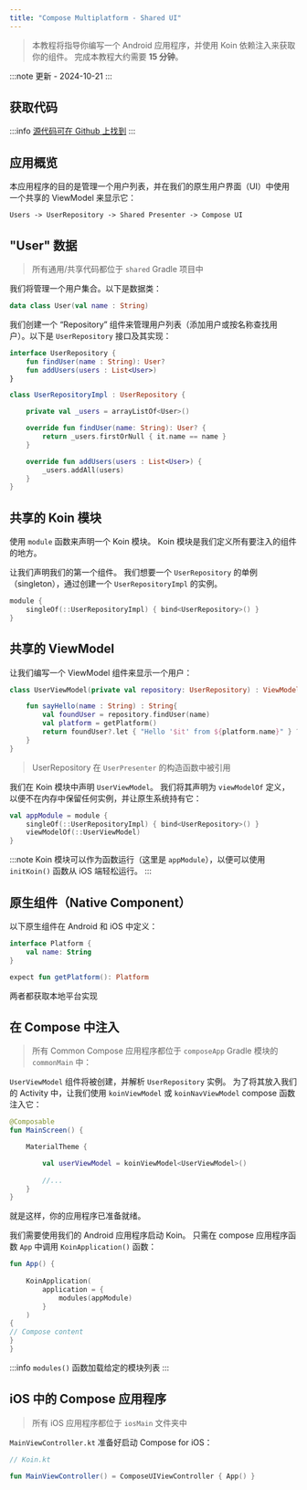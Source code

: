 ```yaml
---
title: "Compose Multiplatform - Shared UI"
---
```

> 本教程将指导你编写一个 Android 应用程序，并使用 Koin 依赖注入来获取你的组件。
> 完成本教程大约需要 __15 分钟__。

:::note
更新 - 2024-10-21
:::

## 获取代码

:::info
[源代码可在 Github 上找到](https://github.com/InsertKoinIO/koin-getting-started/tree/main/ComposeMultiplatform)
:::

## 应用概览

本应用程序的目的是管理一个用户列表，并在我们的原生用户界面（UI）中使用一个共享的 ViewModel 来显示它：

`Users -> UserRepository -> Shared Presenter -> Compose UI`

## "User" 数据

> 所有通用/共享代码都位于 `shared` Gradle 项目中

我们将管理一个用户集合。以下是数据类：

```kotlin
data class User(val name : String)
```

我们创建一个 “Repository” 组件来管理用户列表（添加用户或按名称查找用户）。以下是 `UserRepository` 接口及其实现：

```kotlin
interface UserRepository {
    fun findUser(name : String): User?
    fun addUsers(users : List<User>)
}

class UserRepositoryImpl : UserRepository {

    private val _users = arrayListOf<User>()

    override fun findUser(name: String): User? {
        return _users.firstOrNull { it.name == name }
    }

    override fun addUsers(users : List<User>) {
        _users.addAll(users)
    }
}
```

## 共享的 Koin 模块

使用 `module` 函数来声明一个 Koin 模块。 Koin 模块是我们定义所有要注入的组件的地方。

让我们声明我们的第一个组件。 我们想要一个 `UserRepository` 的单例（singleton），通过创建一个 `UserRepositoryImpl` 的实例。

```kotlin
module {
    singleOf(::UserRepositoryImpl) { bind<UserRepository>() }
}
```

## 共享的 ViewModel

让我们编写一个 ViewModel 组件来显示一个用户：

```kotlin
class UserViewModel(private val repository: UserRepository) : ViewModel() {

    fun sayHello(name : String) : String{
        val foundUser = repository.findUser(name)
        val platform = getPlatform()
        return foundUser?.let { "Hello '$it' from ${platform.name}" } ?: "User '$name' not found!"
    }
}
```

> UserRepository 在 `UserPresenter` 的构造函数中被引用

我们在 Koin 模块中声明 `UserViewModel`。 我们将其声明为 `viewModelOf` 定义，以便不在内存中保留任何实例，并让原生系统持有它：

```kotlin
val appModule = module {
    singleOf(::UserRepositoryImpl) { bind<UserRepository>() }
    viewModelOf(::UserViewModel)
}
```

:::note
Koin 模块可以作为函数运行（这里是 `appModule`），以便可以使用 `initKoin()` 函数从 iOS 端轻松运行。
:::

## 原生组件（Native Component）

以下原生组件在 Android 和 iOS 中定义：

```kotlin
interface Platform {
    val name: String
}

expect fun getPlatform(): Platform
```

两者都获取本地平台实现

## 在 Compose 中注入

> 所有 Common Compose 应用程序都位于 `composeApp` Gradle 模块的 `commonMain` 中：

`UserViewModel` 组件将被创建，并解析 `UserRepository` 实例。 为了将其放入我们的 Activity 中，让我们使用 `koinViewModel` 或 `koinNavViewModel` compose 函数注入它：

```kotlin
@Composable
fun MainScreen() {

    MaterialTheme {

        val userViewModel = koinViewModel<UserViewModel>()
        
        //...
    }
}
```

就是这样，你的应用程序已准备就绪。

我们需要使用我们的 Android 应用程序启动 Koin。 只需在 compose 应用程序函数 `App` 中调用 `KoinApplication()` 函数：

```kotlin
fun App() {
    
    KoinApplication(
        application = {
            modules(appModule)
        }
    )
{
// Compose content
}
}
```

:::info
`modules()` 函数加载给定的模块列表
:::

## iOS 中的 Compose 应用程序

> 所有 iOS 应用程序都位于 `iosMain` 文件夹中

`MainViewController.kt` 准备好启动 Compose for iOS：

```kotlin
// Koin.kt

fun MainViewController() = ComposeUIViewController { App() }
```